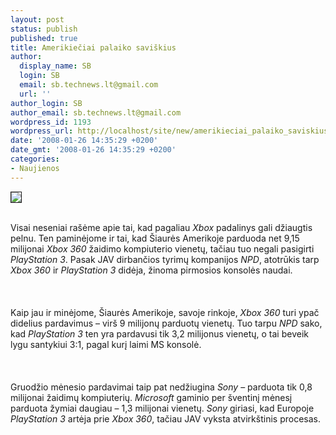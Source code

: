 ```yaml
---
layout: post
status: publish
published: true
title: Amerikiečiai palaiko saviškius
author:
  display_name: SB
  login: SB
  email: sb.technews.lt@gmail.com
  url: ''
author_login: SB
author_email: sb.technews.lt@gmail.com
wordpress_id: 1193
wordpress_url: http://localhost/site/new/amerikieciai_palaiko_saviskius/
date: '2008-01-26 14:35:29 +0200'
date_gmt: '2008-01-26 14:35:29 +0200'
categories:
- Naujienos
---
```

<div class="imgright"><img src="http://tbn0.google.com/images?q=tbn:WXqN2gCf0-MG3M:http://myndir.psx.is/playstation_xbox_g.jpg" border="1"></div>
<p><br>Visai neseniai rašėme apie tai, kad pagaliau <i>Xbox</i> padalinys gali džiaugtis pelnu. Ten paminėjome ir tai, kad Šiaurės Amerikoje parduoda net 9,15 milijonai <i>Xbox 360</i> žaidimo kompiuterio vienetų, tačiau tuo negali pasigirti <i>PlayStation 3</i>. Pasak JAV dirbančios tyrimų kompanijos <i>NPD</i>, atotrūkis tarp <i>Xbox 360</i> ir <i>PlayStation 3</i> didėja, žinoma pirmosios konsolės naudai.<br />
<br><br />
<br>Kaip jau ir minėjome, Šiaurės Amerikoje, savoje rinkoje, <i>Xbox 360</i> turi ypač didelius pardavimus – virš 9 milijonų parduotų vienetų. Tuo tarpu <i>NPD</i> sako, kad <i>PlayStation 3</i> ten yra pardavusi tik 3,2 milijonus vienetų, o tai beveik lygu santykiui 3:1, pagal kurį laimi MS konsolė.<br />
<br><br />
<br>Gruodžio mėnesio pardavimai taip pat nedžiugina <i>Sony</i> – parduota tik 0,8 milijonai žaidimų kompiuterių. <i>Microsoft</i> gaminio per šventinį mėnesį parduota žymiai daugiau – 1,3 milijonai vienetų. <i>Sony</i> giriasi, kad Europoje <i>PlayStation 3</i> artėja prie <i>Xbox 360</i>, tačiau JAV vyksta atvirkštinis procesas.<br />
<br><br />
<br></p>
